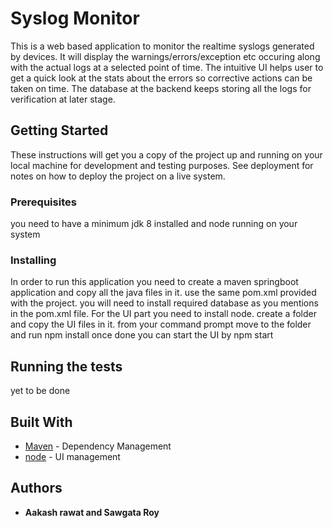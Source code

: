 # Syslog Monitor

This is a web based application to monitor the realtime syslogs generated by devices.
It will display the warnings/errors/exception etc occuring along with the actual logs
at a selected point of time. The intuitive UI helps user to get a quick look at the
stats about the errors so corrective actions can be taken on time. The database at 
the backend keeps storing all the logs for verification at later stage.


## Getting Started

These instructions will get you a copy of the project up and running on your local machine
for development and testing purposes. See deployment for notes on how to deploy the project on a live system.

### Prerequisites
you need to have a minimum jdk 8 installed and node running on your system

### Installing
In order to run this application you need to create a maven springboot application and copy all the 
java files in it. use the same pom.xml provided with the project. you will need to install required 
database as you mentions in the pom.xml file.
For the UI part you need to install node. create a folder and copy the UI files in it.
from your command prompt move to the folder and run
npm install
once done you can start the UI by
npm start

## Running the tests
yet to be done

## Built With
* [Maven](https://maven.apache.org/) - Dependency Management
* [node](https://nodejs.org/en/) - UI management

## Authors

* **Aakash rawat and Sawgata Roy**
